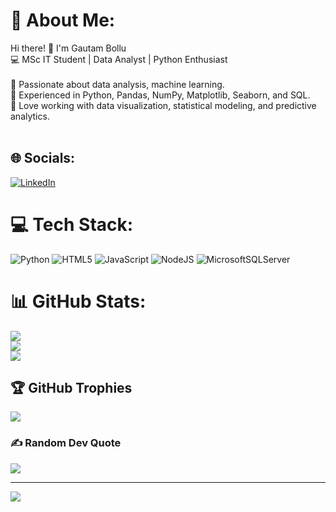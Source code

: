 # 💫 About Me:
Hi there! 👋 I'm Gautam Bollu<br>💻 MSc IT Student | Data Analyst | Python Enthusiast<br><br>🔹 Passionate about data analysis, machine learning.<br>🔹 Experienced in Python, Pandas, NumPy, Matplotlib, Seaborn, and SQL.<br>🔹 Love working with data visualization, statistical modeling, and predictive analytics.<br><br>


## 🌐 Socials:
[![LinkedIn](https://img.shields.io/badge/LinkedIn-%230077B5.svg?logo=linkedin&logoColor=white)](https://linkedin.com/in/https://www.linkedin.com/in/gautam-bollu-b35b3b212?utm_source=share&utm_campaign=share_via&utm_content=profile&utm_medium=android_app) 

# 💻 Tech Stack:
![Python](https://img.shields.io/badge/python-3670A0?style=for-the-badge&logo=python&logoColor=ffdd54) ![HTML5](https://img.shields.io/badge/html5-%23E34F26.svg?style=for-the-badge&logo=html5&logoColor=white) ![JavaScript](https://img.shields.io/badge/javascript-%23323330.svg?style=for-the-badge&logo=javascript&logoColor=%23F7DF1E) ![NodeJS](https://img.shields.io/badge/node.js-6DA55F?style=for-the-badge&logo=node.js&logoColor=white) ![MicrosoftSQLServer](https://img.shields.io/badge/Microsoft%20SQL%20Server-CC2927?style=for-the-badge&logo=microsoft%20sql%20server&logoColor=white)
# 📊 GitHub Stats:
![](https://github-readme-stats.vercel.app/api?username=Gautam258&theme=dark&hide_border=false&include_all_commits=false&count_private=false)<br/>
![](https://nirzak-streak-stats.vercel.app/?user=Gautam258&theme=dark&hide_border=false)<br/>
![](https://github-readme-stats.vercel.app/api/top-langs/?username=Gautam258&theme=dark&hide_border=false&include_all_commits=false&count_private=false&layout=compact)

## 🏆 GitHub Trophies
![](https://github-profile-trophy.vercel.app/?username=Gautam258&theme=radical&no-frame=false&no-bg=true&margin-w=4)

### ✍️ Random Dev Quote
![](https://quotes-github-readme.vercel.app/api?type=horizontal&theme=radical)


---
[![](https://visitcount.itsvg.in/api?id=Gautam258&icon=0&color=0)](https://visitcount.itsvg.in)

<!-- Proudly created with GPRM ( https://gprm.itsvg.in ) -->
